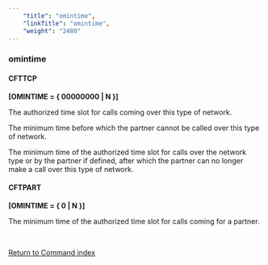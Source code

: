 ```yaml
---
    "title": "omintime",
    "linkTitle": "omintime",
    "weight": "2480"
---
```

<span id="omintime"></span>

### omintime

#### CFTTCP

****[OMINTIME = { 00000000
&#124; N }]****

The authorized time slot for calls coming over this type of network.

The minimum time before which the partner cannot be called over this
type of network.

The minimum time of the authorized time slot for calls over the network
type or by the partner if defined, after which the partner can no longer
make a call over this type of network.

#### CFTPART

****[OMINTIME = { 0
&#124; N }]****

The minimum time of
the authorized time slot for calls coming for a partner.

 

[Return to Command index](../../)

